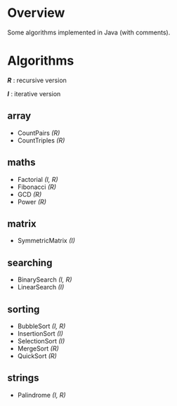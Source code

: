 # Overview
Some algorithms implemented in Java (with comments).

# Algorithms
***R*** : recursive version

***I*** : iterative version

## array
- CountPairs *(R)*
- CountTriples *(R)*

## maths
- Factorial *(I, R)*
- Fibonacci *(R)*
- GCD *(R)*
- Power *(R)*

## matrix
- SymmetricMatrix *(I)*

## searching
- BinarySearch *(I, R)*
- LinearSearch *(I)*

## sorting
- BubbleSort *(I, R)*
- InsertionSort *(I)*
- SelectionSort *(I)*
- MergeSort *(R)*
- QuickSort *(R)*

## strings
- Palindrome *(I, R)*